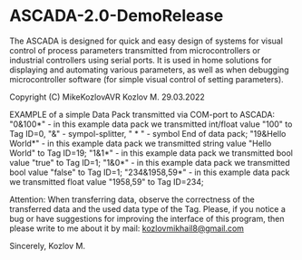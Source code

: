 # ASCADA-2.0-DemoRelease
The ASCADA is designed for quick and easy design of systems for visual control of process parameters 
transmitted from microcontrollers or industrial controllers using serial ports.
It is used in home solutions for displaying and automating various parameters, 
as well as when debugging microcontroller software (for simple visual control of setting parameters).

Copyright (C) MikeKozlovAVR Kozlov M. 
29.03.2022


  EXAMPLE of a simple Data Pack transmitted via COM-port to ASCADA:
  "0&100*"           - in this example data pack we transmitted int/float value "100" to Tag ID=0, "&" - sympol-splitter, " * " - symbol End of data pack;
  "19&Hello World*"  - in this example data pack we transmitted string value "Hello World" to Tag ID=19;
  "1&1*"             - in this example data pack we transmitted bool value "true" to Tag ID=1;
  "1&0*"             - in this example data pack we transmitted bool value "false" to Tag ID=1;
  "234&1958,59*"     - in this example data pack we transmitted float value "1958,59" to Tag ID=234;
  
  Attention: When transferring data, observe the correctness of the transferred data and the used data type of the Tag.
  Please, if you notice a bug or have suggestions for improving the interface of this program, then please write to me about it by mail: kozlovmikhail8@gmail.com

  Sincerely, Kozlov M.
